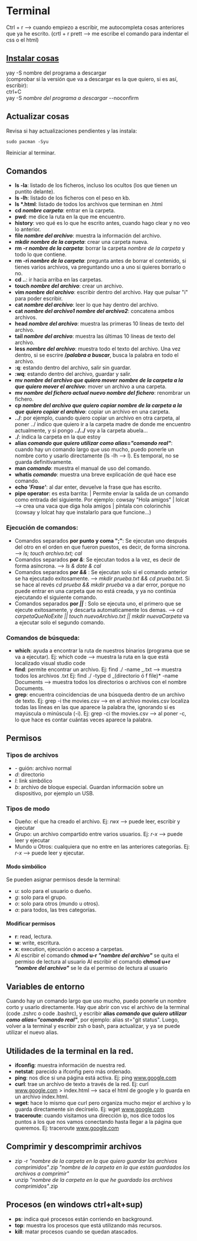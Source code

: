 # Terminal

Ctrl + r --> cuando empiezo a escribir, me autocompleta cosas anteriores que ya he escrito. (crtl + r prett --> me escribe el comando para indentar el css o el html)

## [Instalar cosas](https://aur.archlinux.org/)

yay -S nombre del programa a descargar\
 (comprobar si la versión que va a descargar es la que quiero, si es así, escribir):\
 ctrl+C\
 yay -S _nombre del programa a descargar_ --noconfirm

## Actualizar cosas

Revisa si hay actualizaciones pendientes y las instala:

```
sudo pacman -Syu
```

Reiniciar al terminar.

## Comandos

- **ls -la**: listado de los ficheros, incluso los ocultos (los que tienen un puntito delante).
- **ls -lh**: listado de los ficheros con el peso en kb.
- **ls \*.html**: listado de todos los archivos que terminan en .html
- **cd _nombre carpeta_**: entrar en la carpeta.
- **pwd**: me dice la ruta en la que me encuentro.
- **history**: veo qué es lo que he escrito antes, cuando hago clear y no veo lo anterior.
- **file _nombre del archivo_**: muestra la información del archivo.
- **mkdir _nombre de la carpeta_**: crear una carpeta nueva.
- **rm -r _nombre de la carpeta_**: borrar la carpeta _nombre de la carpeta_ y todo lo que contiene.
- **rm -ri _nombre de la carpeta_**: pregunta antes de borrar el contenido, si tienes varios archivos, va preguntando uno a uno si quieres borrarlo o no.
- **cd ..**: ir hacia arriba en las carpetas.
- **touch _nombre del archivo_**: crear un archivo.
- **vim _nombre del archivo_**: escribir dentro del archivo. Hay que pulsar "i" para poder escribir.
- **cat _nombre del archivo_**: leer lo que hay dentro del archivo.
- **cat _nombre del archivo1_ _nombre del archivo2_**: concatena ambos archivos.
- **head _nombre del archivo_**: muestra las primeras 10 líneas de texto del archivo.
- **tail _nombre del archivo_**: muestra las últimas 10 líneas de texto del archivo.
- **less _nombre del archivo_**: muestra todo el texto del archivo. Una vez dentro, si se escrire **/_palabra a buscar_**, busca la palabra en todo el archivo.
- **:q**: estando dentro del archivo, salir sin guardar.
- **:wq**: estando dentro del archivo, guardar y salir.
- **mv _nombre del archivo que quiero mover_ _nombre de la carpeta a la que quiero mover el archivo_**: mover un archivo a una carpeta.
- **mv _nombre del fichero actual_ _nuevo nombre del fichero_**: renombrar un fichero.
- **cp _nombre del archivo que quiero copiar_ _nombre de la carpeta a la que quiero copiar el archivo_**: copiar un archivo en una carpeta.
- **../**: por ejemplo, cuando quiero copiar un archivo en otra carpeta, al poner ../ indico que quiero ir a la carpeta madre de donde me encuentro actualmente, y si pongo **../../** voy a la carpeta abuela...
- **./**: indica la carpeta en la que estoy
- **alias _comando que quiero utilizar como alias_=_"comando real"_**: cuando hay un comando largo que uso mucho, puedo ponerle un nombre corto y usarlo directamente (ls -lh --> l). Es temporal, no se guarda definitivamente.
- **man _comando_**: muestra el manual de uso del comando.
- **whatis _comando_**: muestra una breve explicación de qué hace ese comando.
- **echo _'Frase'_**: al dar enter, devuelve la frase que has escrito.
- **pipe operator**: es esta barrita: | Permite enviar la salida de un comando como entrada del siguiente. Por ejemplo: cowsay "Hola amigos" | lolcat --> crea una vaca que diga hola amigos | píntala con colorinchis (cowsay y lolcat hay que instalarlo para que funcione...)

### Ejecución de comandos:

- Comandos separados **por punto y coma ";"**: Se ejecutan uno después del otro en el orden en que fueron puestos, es decir, de forma síncrona. --> _ls; touch archivo.txt; cal_
- Comandos separados **por _&_**: Se ejecutan todos a la vez, es decir de forma asíncrona. --> _ls & date & cal_
- Comandos separados **por _&&_** : Se ejecutan solo si el comando anterior se ha ejecutado exitosamente. --> _mkdir prueba.txt && cd prueba.txt_. Si se hace al revés _cd prueba && mkdir prueba_ va a dar error, porque no puede entrar en una carpeta que no está creada, y ya no continúa ejecutando el siguiente comando.
- Comandos separados **por _||_** : Solo se ejecuta uno, el primero que se ejecute exitosamente, y descarta automaticamente los demas. --> _cd carpetaQueNoExite || touch nuevoArchivo.txt || mkdir nuevaCarpeta_ va a ejecutar solo el segundo comando.

### Comandos de búsqueda:

- **which**: ayuda a encontrar la ruta de nuestros binarios (programa que se va a ejecutar). Ej: which code --> muestra la ruta en la que está localizado visual studio code
- **find**: permite encontrar un archivo. Ej: find ./ -name _.txt --> muestra todos los archivos .txt Ej: find ./ -type d _(directorio ó f file)\* -name Documents --> muestra todos los directorios o archivos con el nombre Documents.
- **grep**: encuentra coincidencias de una búsqueda dentro de un archivo de texto. Ej: grep -i the movies.csv --> en el archivo movies.csv localiza todas las líneas en las que aparece la palabra the, ignorando si es mayúscula o minúscula (-i). Ej: grep -ci the movies.csv --> al poner -c, lo que hace es contar cuántas veces aparece la palabra.

## Permisos

### Tipos de archivos

- _-_ guión: archivo normal
- _d_: directorio
- _l_: link simbólico
- _b_: archivo de bloque especial. Guardan información sobre un dispositivo, por ejemplo un USB.

### Tipos de modo

- Dueño: el que ha creado el archivo. Ej: _rwx_ --> puede leer, escribir y ejecutar
- Grupo: un archivo compartido entre varios usuarios. Ej: _r-x_ --> puede leer y ejecutar
- Mundo u Otros: cualquiera que no entre en las anteriores categorías. Ej: _r-x_ --> puede leer y ejecutar.

#### Modo simbólico

Se pueden asignar permisos desde la terminal:

- _u_: solo para el usuario o dueño.
- _g_: solo para el grupo.
- _o_: solo para otros (mundo u otros).
- _a_: para todos, las tres categorías.

#### Modificar permisos

- **r**: read, lectura.
- **w**: write, escritura.
- **x**: execution, ejecución o acceso a carpetas.
- Al escribir el comando **chmod u-r _"nombre del archivo"_** se quita el permiso de lectura al usuario
  Al escribir el comando **chmod u+r _"nombre del archivo"_** se le da el permiso de lectura al usuario

## Variables de entorno

Cuando hay un comando largo que uso mucho, puedo ponerle un nombre corto y usarlo directamente. Hay que abrir con vsc el archivo de la terminal (code .zshrc o code .bashrc), y escribir **alias _comando que quiero utilizar como alias_=_"comando real"_**, por ejemplo: alias st="git status". Luego, volver a la terminal y escribir zsh o bash, para actualizar, y ya se puede utilizar el nuevo alias.

## Utilidades de la terminal en la red.

- **ifconfig**: muestra información de nuestra red.
- **netstat**: parecido a ifconfig pero más ordenado.
- **ping**: nos dice si una página está activa. Ej: ping www.google.com
- **curl**: trae un archivo de texto a través de la red. Ej: curl www.google.com > index.html --> saca el html de google y lo guarda en un archivo index.html.
- **wget**: hace lo mismo que curl pero organiza mucho mejor el archivo y lo guarda directamente sin decírselo. Ej: wget www.google.com
- **traceroute**: cuando visitamos una dirección ip, nos dice todos los puntos a los que nos vamos conectando hasta llegar a la página que queremos. Ej: traceroute www.google.com

## Comprimir y descomprimir archivos

- zip -r _"nombre de la carpeta en la que quiero guardar los archivos comprimidos"_.zip _"nombre de la carpeta en la que están guardados los archivos a comprimir"_
- unzip _"nombre de la carpeta en la que he guardado los archivos comprimidos"_.zip

## Procesos (en windows ctrl+alt+sup)

- **ps**: indica qué procesos están corriendo en background.
- **top**: muestra los procesos que está utilizando más recursos.
- **kill**: matar procesos cuando se quedan atascados.
